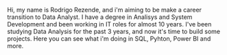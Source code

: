 Hi, my name is Rodrigo Rezende, and i'm aiming to be make a career transition to Data Analyst.
I have a degree in Analisys and System Development and been working in IT roles for almost 10 years.
I've been studying Data Analysis for the past 3 years, and now it's time to build some projects.
Here you can see what i'm doing in SQL, Pyhton, Power BI and more.

<!---
rodrrezende/rodrrezende is a ✨ special ✨ repository because its `README.md` (this file) appears on your GitHub profile.
You can click the Preview link to take a look at your changes.
--->
